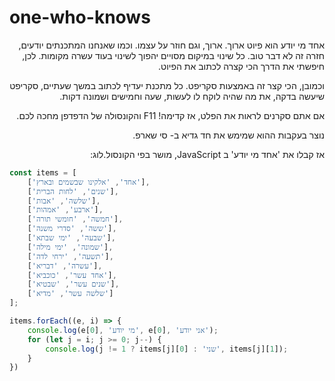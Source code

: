 # one-who-knows

<div dir="rtl">אחד מי יודע הוא פיוט ארוך.
ארוך, וגם חוזר על עצמו. וכמו שאנחנו המתכנתים יודעים, חזרה זה לא דבר טוב. כל שינוי במיקום מסויים יהפוך לשינוי בעוד עשרה מקומות. לכן, חיפשתי את הדרך הכי קצרה לכתוב את הפיוט.

וכמובן, הכי קצר זה באמצעות סקריפט. כל מתכנת יעדיף לכתוב במשך שעתיים, סקריפט שיעשה בדקה, את מה שהיה לוקח לו לעשות, שעה וחמישים ושמונה דקות.

אם אתם סקרנים לראות את הפלט, אז קדימה! F11 והקונסולה של הדפדפן מחכה לכם.

נוצר בעקבות ההוא שמימש את חד גדיא ב- סי שארפ.

אז קבלו את 'אחד מי יודע' ב JavaScript, מושר בפי הקונסול.לוג:

</div> 

```js
const items = [
    ['אחד', 'אלקינו שבשמים ובארץ'],
    ['שנים', 'לחות הברית'],
    ['שלשה', 'אבות'],
    ['ארבע', 'אמהות'],
    ['חמשה', 'חומשי תורה'],
    ['ששה', 'סדרי משנה'],
    ['שבעה', 'ימי שבתא'],
    ['שמונה', 'ימי מילה'],
    ['תשעה', 'ירחי לדה'],
    ['עשרה', 'דבריא'],
    ['אחד עשר', 'כוכביא'],
    ['שנים עשר', 'שבטיא'],
    ['שלשה עשר', 'מדיא']
];

items.forEach((e, i) => {
    console.log(e[0], 'מי יודע', e[0], 'אני יודע');
    for (let j = i; j >= 0; j--) {
        console.log(j != 1 ? items[j][0] : 'שני', items[j][1]);
    }
})
```
